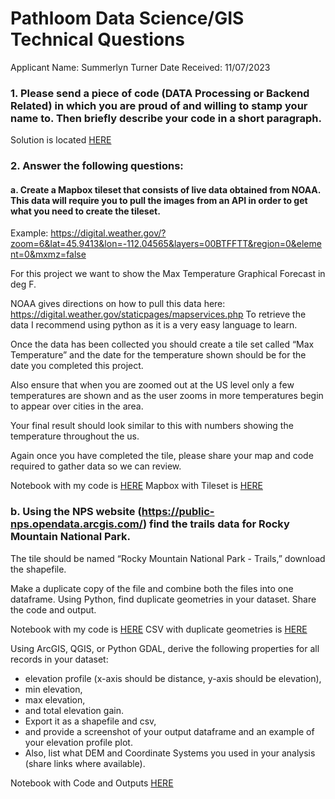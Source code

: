 
# Pathloom Data Science/GIS Technical Questions

Applicant Name: Summerlyn Turner            Date Received: 11/07/2023

### 1. Please send a piece of code (DATA Processing or Backend Related) in which you are proud of and willing to stamp your name to. Then briefly describe your code in a short paragraph.

Solution is located [HERE](https://github.com/summerturn/Summerlyn-Turner-Portfolio/blob/main/Pathloom-GIS-Technical-Assessment/Data-Processing-Example.md)

### 2. Answer the following questions:

 #### a. Create a Mapbox tileset that consists of live data obtained from NOAA. This data will require you to pull the images from an API in order to get what you need to create the tileset.

   Example: https://digital.weather.gov/?zoom=6&lat=45.9413&lon=-112.04565&layers=00BTFFTT&region=0&element=0&mxmz=false 

   For this project we want to show the Max Temperature Graphical Forecast in deg F.

   NOAA gives directions on how to pull this data here: https://digital.weather.gov/staticpages/mapservices.php
   To retrieve the data I recommend using python as it is a very easy language to learn.

   Once the data has been collected you should create a tile set called “Max Temperature” and the date for the temperature shown should be for the date you completed this project.

   Also ensure that when you are zoomed out at the US level only a few temperatures are shown and as the user zooms in more temperatures begin to appear over cities in the area. 

   Your final result should look similar to this with numbers showing the temperature throughout the us.

   Again once you have completed the tile, please share your map and code required to gather data so we can review.

   Notebook with my code is [HERE](https://github.com/summerturn/Summerlyn-Turner-Portfolio/blob/main/Pathloom-GIS-Technical-Assessment/Pathloom-GIS-Technical-Assesment.ipynb)
   Mapbox with Tileset is [HERE](https://api.mapbox.com/styles/v1/summerturn/clotm4r9900lg01nt607pa2v1.html?title=view&access_token=pk.eyJ1Ijoic3VtbWVydHVybiIsImEiOiJjbG9wNWlraWIwNXExMnFwc283bHN4YzNnIn0.txOjCJy5fAKuvkXfH2E_1A&zoomwheel=true&fresh=true#4.52/35.44/-94.88)

 ### b. Using the NPS website (https://public-nps.opendata.arcgis.com/)  find the trails data for Rocky Mountain National Park. 

   The tile should be named “Rocky Mountain National Park - Trails,” download the shapefile.

   Make a duplicate copy of the file and combine both the files into one dataframe. Using Python, find duplicate geometries in your dataset. Share the code and output.

   Notebook with my code is [HERE](https://github.com/summerturn/Summerlyn-Turner-Portfolio/blob/main/Pathloom-GIS-Technical-Assessment/Pathloom-GIS-Technical-Assesment.ipynb)
   CSV with duplicate geometries is [HERE](https://github.com/summerturn/Summerlyn-Turner-Portfolio/blob/main/Pathloom-GIS-Technical-Assessment/Pathloom-GIS-Technical-Assesment.ipynb)

   Using ArcGIS, QGIS, or Python GDAL, derive the following properties for all records in your dataset: 

  * elevation profile (x-axis should be distance, y-axis should be elevation), 
  * min elevation, 
  * max elevation, 
  * and total elevation gain.  
  * Export it as a shapefile and csv, 
  * and provide a screenshot of your output dataframe and an example of your elevation profile plot. 
  * Also, list what DEM and Coordinate Systems you used in your analysis (share links where available).

  Notebook with Code and Outputs [HERE](https://github.com/summerturn/Summerlyn-Turner-Portfolio/blob/main/Pathloom-GIS-Technical-Assessment/Pathloom-GIS-Technical-Assesment.ipynb)
